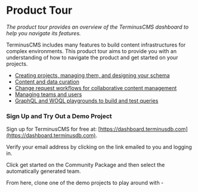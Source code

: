 # Product Tour

*The product tour provides an overview of the TerminusCMS dashboard to help you navigate its features.*

TerminusCMS includes many features to build content infrastructures for complex environments. This product tour aims to provide you with an understanding of how to navigate the product and get started on your projects.&#x20;

* [Creating projects, managing them, and designing your schema](projects-data-products.md)
* [Content and data curation](content-and-data-curation.md)
* [Change request workflows for collaborative content management](change-request-workflows.md)
* [Managing teams and users](manage-teams-and-users.md)
* [GraphQL and WOQL playgrounds to build and test queries](graphql-and-woql-playgrounds.md)

### Sign Up and Try Out a Demo Project&#x20;

Sign up for TerminusCMS for free at: [https://dashboard.terminusdb.com](https://dashboard.terminusdb.com).

Verify your email address by clicking on the link emailed to you and logging in.

Click get started on the Community Package and then select the automatically generated team.&#x20;

From here, clone one of the demo projects to play around with -

<figure><img src="https://assets.terminusdb.com/docs/profile-option.png" alt=""><figcaption></figcaption></figure>

